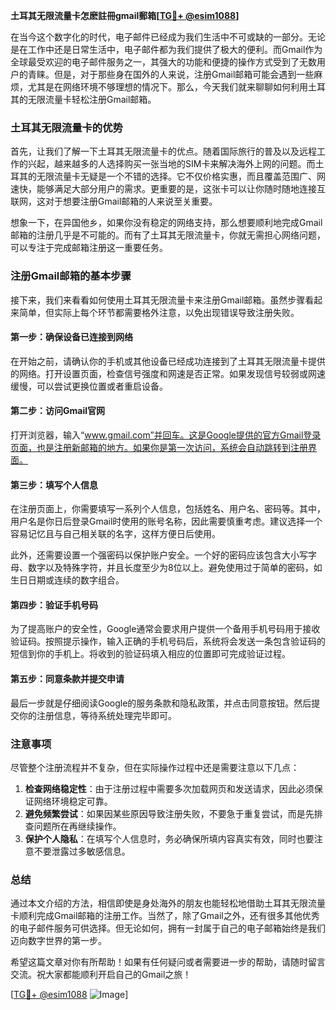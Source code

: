 **土耳其无限流量卡怎麽註冊gmail郵箱[[TG💪+ @esim1088](https://t.me/s/esim1088)]**

在当今这个数字化的时代，电子邮件已经成为我们生活中不可或缺的一部分。无论是在工作中还是日常生活中，电子邮件都为我们提供了极大的便利。而Gmail作为全球最受欢迎的电子邮件服务之一，其强大的功能和便捷的操作方式受到了无数用户的青睐。但是，对于那些身在国外的人来说，注册Gmail邮箱可能会遇到一些麻烦，尤其是在网络环境不够理想的情况下。那么，今天我们就来聊聊如何利用土耳其的无限流量卡轻松注册Gmail邮箱。

### 土耳其无限流量卡的优势

首先，让我们了解一下土耳其无限流量卡的优点。随着国际旅行的普及以及远程工作的兴起，越来越多的人选择购买一张当地的SIM卡来解决海外上网的问题。而土耳其的无限流量卡无疑是一个不错的选择。它不仅价格实惠，而且覆盖范围广、网速快，能够满足大部分用户的需求。更重要的是，这张卡可以让你随时随地连接互联网，这对于想要注册Gmail邮箱的人来说至关重要。

想象一下，在异国他乡，如果你没有稳定的网络支持，那么想要顺利地完成Gmail邮箱的注册几乎是不可能的。而有了土耳其无限流量卡，你就无需担心网络问题，可以专注于完成邮箱注册这一重要任务。

### 注册Gmail邮箱的基本步骤

接下来，我们来看看如何使用土耳其无限流量卡来注册Gmail邮箱。虽然步骤看起来简单，但实际上每个环节都需要格外注意，以免出现错误导致注册失败。

#### 第一步：确保设备已连接到网络

在开始之前，请确认你的手机或其他设备已经成功连接到了土耳其无限流量卡提供的网络。打开设置页面，检查信号强度和网速是否正常。如果发现信号较弱或网速缓慢，可以尝试更换位置或者重启设备。

#### 第二步：访问Gmail官网

打开浏览器，输入“www.gmail.com”并回车。这是Google提供的官方Gmail登录页面，也是注册新邮箱的地方。如果你是第一次访问，系统会自动跳转到注册界面。

#### 第三步：填写个人信息

在注册页面上，你需要填写一系列个人信息，包括姓名、用户名、密码等。其中，用户名是你日后登录Gmail时使用的账号名称，因此需要慎重考虑。建议选择一个容易记忆且与自己相关联的名字，这样方便日后使用。

此外，还需要设置一个强密码以保护账户安全。一个好的密码应该包含大小写字母、数字以及特殊字符，并且长度至少为8位以上。避免使用过于简单的密码，如生日日期或连续的数字组合。

#### 第四步：验证手机号码

为了提高账户的安全性，Google通常会要求用户提供一个备用手机号码用于接收验证码。按照提示操作，输入正确的手机号码后，系统将会发送一条包含验证码的短信到你的手机上。将收到的验证码填入相应的位置即可完成验证过程。

#### 第五步：同意条款并提交申请

最后一步就是仔细阅读Google的服务条款和隐私政策，并点击同意按钮。然后提交你的注册信息，等待系统处理完毕即可。

### 注意事项

尽管整个注册流程并不复杂，但在实际操作过程中还是需要注意以下几点：

1. **检查网络稳定性**：由于注册过程中需要多次加载网页和发送请求，因此必须保证网络环境稳定可靠。
2. **避免频繁尝试**：如果因某些原因导致注册失败，不要急于重复尝试，而是先排查问题所在再继续操作。
3. **保护个人隐私**：在填写个人信息时，务必确保所填内容真实有效，同时也要注意不要泄露过多敏感信息。

### 总结

通过本文介绍的方法，相信即使是身处海外的朋友也能轻松地借助土耳其无限流量卡顺利完成Gmail邮箱的注册工作。当然了，除了Gmail之外，还有很多其他优秀的电子邮件服务可供选择。但无论如何，拥有一封属于自己的电子邮箱始终是我们迈向数字世界的第一步。

希望这篇文章对你有所帮助！如果有任何疑问或者需要进一步的帮助，请随时留言交流。祝大家都能顺利开启自己的Gmail之旅！

[[TG💪+ @esim1088](https://t.me/s/esim1088) ![Image](https://i.postimg.cc/4NQfJmqS/Snipaste-2025-05-13-00-14-12.png)]